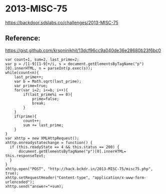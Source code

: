 # 2013-MISC-75
https://backdoor.sdslabs.co/challenges/2013-MISC-75
## Reference:
https://gist.github.com/krsoninikhil/13dcf96cc9a040de36e28680b23f6bc0
```
var count=1, sum=2, last_prime=2;
var p = /[1-9][1-9]+/i, s = document.getElementsByTagName("p")[0].innerHTML, n = parseInt(p.exec(s));
while(count<n){
	last_prime++;
	var b = Math.sqrt(last_prime);
	var prime=true;
	for(var i=2; i<=b; i++){
		if(last_prime%i == 0){
			prime=false;
			break;
		}
	}
	if(prime){
		count++;
		sum += last_prime;
	}
}
var xhttp = new XMLHttpRequest();
xhttp.onreadystatechange = function() {
  if (this.readyState == 4 && this.status == 200) {
	  document.getElementsByTagName("p")[0].innerHTML= this.responseText;
  }
}
xhttp.open("POST", "http://hack.bckdr.in/2013-MISC-75/misc75.php", true);
xhttp.setRequestHeader("Content-type", "application/x-www-form-urlencoded");
xhttp.send("answer="+sum);
```
